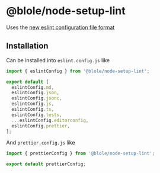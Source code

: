 # @blole/node-setup-lint

Uses the [new eslint configuration file format](https://eslint.org/docs/latest/use/configure/configuration-files-new)

## Installation

Can be installed into `eslint.config.js` like

```js
import { eslintConfig } from '@blole/node-setup-lint';

export default [
  eslintConfig.md,
  eslintConfig.json,
  eslintConfig.jsonc,
  eslintConfig.js,
  eslintConfig.ts,
  eslintConfig.tests,
  ...eslintConfig.editorconfig,
  eslintConfig.prettier,
];
```

And `prettier.config.js` like

```js
import { prettierConfig } from '@blole/node-setup-lint';

export default prettierConfig;
```
